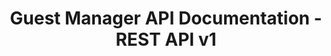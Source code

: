 ---
title: Guest Manager API Documentation - REST API v1

language_tabs:
  - shell: cURL

toc_footers:
  - <a href="https://www.guestmanager.com">Guest Manager</a>
  - <a href="https://docs.guestmanager.com">Support Documentation</a>
  - <a href="https://app.guestmanager.com/login">Login</a>

includes:
  - v2/topics
  - v1/events
  - v1/ticket_types
  - v1/event_recurring
  - v1/event_categories
  - v1/venues
  - v1/orders
  - v1/checkout
  - v1/tickets
  - v1/countries
  - v1/enterprise
  - v2/objects

search: true
---